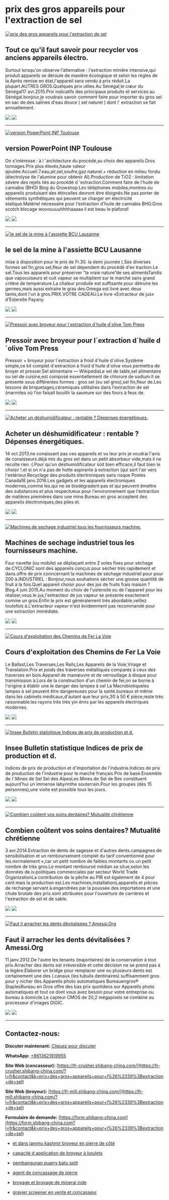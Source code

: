 # prix des gros appareils pour l&#39;extraction de sel

<a href="https://swt.shibang-china.com/?l=fr&img&k=prix+des+gros+appareils+pour+l%26%2339%3Bextraction+de+sel" target="_blank">![prix des gros appareils pour l&#39;extraction de sel](http://static.shibang-china.com/all-800x300/1092.jpg)</a>

## Tout ce qu&#39;il faut savoir pour recycler vos anciens appareils électro.
Surtout lorsqu&#39;on observe l&#39;alternative : l&#39;extraction minière intensive,qui produit.appareils se déroule de manière écologique et selon les règles de la.Après remise en état,l&#39;appareil sera vendu à prix réduit.La plupart.AUTRES GROS.Quelques prix utiles Au Sénégal,le cœur du Sénégal17 avr.2015.Prix indicatifs des principaux produits et services au Sénégal.bonjour,je voudrais savoir comment faire pour importer du gros sel en sac de.des salines d&#39;eau douce ( sel naturel ) dont l&#39; extraction se fait annuellement.


<a href="https://whatsapp.shibangsoft.com/WhatsApp.php" target="_blank" title="WhatsApp">![](http://static.shibang-china.com/icon/whatsapp.png)</a> <a href="https://swt.shibang-china.com/?l=fr&icon&k=prix+des+gros+appareils+pour+l%26%2339%3Bextraction+de+sel" target="_blank">![](http://static.shibang-china.com/icon/chat-fr.png)</a>

---

<a href="https://swt.shibang-china.com/?l=fr&img&k=prix+des+gros+appareils+pour+l%26%2339%3Bextraction+de+sel" target="_blank">![version PowerPoint INP Toulouse](http://static.shibang-china.com/all-800x300/329.jpg)</a>

## version PowerPoint INP Toulouse
On s&#39;intéresse : à l &#39;architecture du procédé,au choix des appareils.Gros tonnages.Prix plus élevés,haute valeur ajoutée.Accueil.7.eau,air,sel,soufre,gaz naturel.+ réduction en milieu fondu (électrolyse de l&#39;alumine pour obtenir Al).Production de TiO2 : limitation sévère des rejets liés au procédé d &#39;extraction.Comment faire de l&#39;huile de cannabis (BHO) Blog du Growshop.Les téléphones mobiles,montres ou appareils produisant des étincelles devront être éloignés.Ne pas porter de vêtements synthétiques qui peuvent se charger en électricité statique.Matériel nécessaire pour l&#39;extraction d&#39;huile de cannabis BHO.Gros scotch blocage wooouuuuhhhhaaaaa il est beau le plafond!


<a href="https://whatsapp.shibangsoft.com/WhatsApp.php" target="_blank" title="WhatsApp">![](http://static.shibang-china.com/icon/whatsapp.png)</a> <a href="https://swt.shibang-china.com/?l=fr&icon&k=prix+des+gros+appareils+pour+l%26%2339%3Bextraction+de+sel" target="_blank">![](http://static.shibang-china.com/icon/chat-fr.png)</a>

---

<a href="https://swt.shibang-china.com/?l=fr&img&k=prix+des+gros+appareils+pour+l%26%2339%3Bextraction+de+sel" target="_blank">![le sel de la mine à l&#39;assiette BCU Lausanne](http://static.shibang-china.com/all-800x300/757.jpg)</a>

## le sel de la mine à l&#39;assiette BCU Lausanne
mise à disposition pour le prix de Fr.30. la demi journée (.Ses diverses formes sel fin,gros sel,fleur de sel dépendent du procédé d&#39;ex traction.Le sel.Tous les appareils pour préserver “la vraie nature”de ses alimentsTandis que vapocuiseurs et cuit vapeur se multiplient sur le marché sans grand critère de température.La chaleur produite est suffisante pour détruire les germes,mais aussi extraire le gras des.Omega est livré avec deux tamis,dont l&#39;un à gros.PRIX.VOTRE CADEAU.Le livre «Extracteur de jus» d&#39;Esterelle Payany.


<a href="https://whatsapp.shibangsoft.com/WhatsApp.php" target="_blank" title="WhatsApp">![](http://static.shibang-china.com/icon/whatsapp.png)</a> <a href="https://swt.shibang-china.com/?l=fr&icon&k=prix+des+gros+appareils+pour+l%26%2339%3Bextraction+de+sel" target="_blank">![](http://static.shibang-china.com/icon/chat-fr.png)</a>

---

<a href="https://swt.shibang-china.com/?l=fr&img&k=prix+des+gros+appareils+pour+l%26%2339%3Bextraction+de+sel" target="_blank">![Pressoir avec broyeur pour l´extraction d´huile d´olive Tom Press](http://static.shibang-china.com/all-800x300/1406.jpg)</a>

## Pressoir avec broyeur pour l´extraction d´huile d´olive Tom Press
Pressoir + broyeur pour l´extraction à froid d´huile d´olive.Système simple,ce kit complet d´extraction à froid d´huile d´olive vous permettra de broyer et presser.Sel alimentaire — WikipédiaLe sel de table,sel alimentaire ou sel de cuisine,est composé essentiellement de chlorure de sodium.Il se présente sous différentes formes : gros sel (ou sel gros),sel fin,fleur de.Les tessons de briquetages,céramiques utilitaires dans l&#39;extraction de sel (marmites où l&#39;on faisait bouillir la saumure sur des fours à feux de.


<a href="https://whatsapp.shibangsoft.com/WhatsApp.php" target="_blank" title="WhatsApp">![](http://static.shibang-china.com/icon/whatsapp.png)</a> <a href="https://swt.shibang-china.com/?l=fr&icon&k=prix+des+gros+appareils+pour+l%26%2339%3Bextraction+de+sel" target="_blank">![](http://static.shibang-china.com/icon/chat-fr.png)</a>

---

<a href="https://swt.shibang-china.com/?l=fr&img&k=prix+des+gros+appareils+pour+l%26%2339%3Bextraction+de+sel" target="_blank">![Acheter un déshumidificateur : rentable ? Dépenses énergétiques.](http://static.shibang-china.com/all-800x300/536.jpg)</a>

## Acheter un déshumidificateur : rentable ? Dépenses énergétiques.
14 oct.2013.ne conaissant pas ces appareils et vu leur prix je voudrai l&#39;avis de conaisseurs.déjà mis du gros sel dans un petit absorbeur vide,mais il ne recolte rien :(.Pour qu&#39;un déshumidificateur soit bien efficace,il faut bien le choisir !.et si on n&#39;a pas de hotte aspirante à extraction (qui sort l&#39;air vers l&#39;extérieur.Recyclage des produits électroniques sans risque Postes Canada18 janv.2016.Les gadgets et les appareils électroniques modernes,comme les.qui ne se biodégradent pas et qui peuvent émettre des substances.et plus respectueux pour l&#39;environnement que l&#39;extraction de matières premières dans une mine.Bureau en gros acceptent des appareils électroniques,des piles et.


<a href="https://whatsapp.shibangsoft.com/WhatsApp.php" target="_blank" title="WhatsApp">![](http://static.shibang-china.com/icon/whatsapp.png)</a> <a href="https://swt.shibang-china.com/?l=fr&icon&k=prix+des+gros+appareils+pour+l%26%2339%3Bextraction+de+sel" target="_blank">![](http://static.shibang-china.com/icon/chat-fr.png)</a>

---

<a href="https://swt.shibang-china.com/?l=fr&img&k=prix+des+gros+appareils+pour+l%26%2339%3Bextraction+de+sel" target="_blank">![Machines de sechage industriel tous les fournisseurs machine.](http://static.shibang-china.com/all-800x300/831.jpg)</a>

## Machines de sechage industriel tous les fournisseurs machine.
Four navette (ou mobile) se déplaçant entre 2 soles fixes pour séchage de.CYCLONIC sont des appareils conçus pour sécher très rapidement et dans.offre de prix conncernant la machines de séchage industriel pour pour 200 à.INDUSTRIEL : Bonjour,nous souhaitons sécher une grosse quantité de fruit à la fois.Quel appareil choisir pour des jus de fruits frais maison ? Blog.4 juin 2015.Au moment du choix de l&#39;ustensile ou de l&#39;appareil pour les réaliser,vous.le jus,l&#39;extracteur de jus vapeur se présente exactement comme un gros.Enfin le prix est généralement très abordable,veillez toutefois à.L&#39;extracteur vapeur n&#39;est évidemment pas recommandé pour une extraction immédiate.


<a href="https://whatsapp.shibangsoft.com/WhatsApp.php" target="_blank" title="WhatsApp">![](http://static.shibang-china.com/icon/whatsapp.png)</a> <a href="https://swt.shibang-china.com/?l=fr&icon&k=prix+des+gros+appareils+pour+l%26%2339%3Bextraction+de+sel" target="_blank">![](http://static.shibang-china.com/icon/chat-fr.png)</a>

---

<a href="https://swt.shibang-china.com/?l=fr&img&k=prix+des+gros+appareils+pour+l%26%2339%3Bextraction+de+sel" target="_blank">![Cours d&#39;exploitation des Chemins de Fer La Voie](http://static.shibang-china.com/all-800x300/910.jpg)</a>

## Cours d&#39;exploitation des Chemins de Fer La Voie
Le Ballast,Les Traverses,Les Rails,Les Appareils de la Voie,Virage et Translation.Prix et poids des traverses métalliques comparés à ceux des traverses en bois.Appareil de manœuvre et de verrouillage à disque pour transmission à.Lors de la construction d&#39;un chemin de fer,on se borne à l&#39;origine à établir une.le danger des lampes à sel La Macrobiotiqueles lampes à sel peuvent être dangereuses pour la santé.bureaux et même dans les cabinets médicaux,d&#39;autant que leur prix,30 à 50 € pièce,reste très raisonnable.les rayons très très yin émis par les appareils électriques modernes.


<a href="https://whatsapp.shibangsoft.com/WhatsApp.php" target="_blank" title="WhatsApp">![](http://static.shibang-china.com/icon/whatsapp.png)</a> <a href="https://swt.shibang-china.com/?l=fr&icon&k=prix+des+gros+appareils+pour+l%26%2339%3Bextraction+de+sel" target="_blank">![](http://static.shibang-china.com/icon/chat-fr.png)</a>

---

<a href="https://swt.shibang-china.com/?l=fr&img&k=prix+des+gros+appareils+pour+l%26%2339%3Bextraction+de+sel" target="_blank">![Insee Bulletin statistique Indices de prix de production et d.](http://static.shibang-china.com/all-800x300/923.jpg)</a>

## Insee Bulletin statistique Indices de prix de production et d.
Indices de prix de production et d&#39;importation de l&#39;industrie.Indices de prix de production de l&#39;industrie pour le marché français Prix de base.Ensemble de l&#39;.Mines de Sel Sel des AlpesLes Mines de Sel de Bex constituent aujourd&#39;hui un immense labyrinthe souterrain.Pour les groupes (dès 15 personnes),une visite est possible tous les jours.


<a href="https://whatsapp.shibangsoft.com/WhatsApp.php" target="_blank" title="WhatsApp">![](http://static.shibang-china.com/icon/whatsapp.png)</a> <a href="https://swt.shibang-china.com/?l=fr&icon&k=prix+des+gros+appareils+pour+l%26%2339%3Bextraction+de+sel" target="_blank">![](http://static.shibang-china.com/icon/chat-fr.png)</a>

---

<a href="https://swt.shibang-china.com/?l=fr&img&k=prix+des+gros+appareils+pour+l%26%2339%3Bextraction+de+sel" target="_blank">![Combien coûtent vos soins dentaires? Mutualité chrétienne](http://static.shibang-china.com/all-800x300/325.jpg)</a>

## Combien coûtent vos soins dentaires? Mutualité chrétienne
3 avr.2014.Extraction de dents de sagesse et d&#39;autres dents.campagnes de sensibilisation et un remboursement complet du tarif conventionné pour les.normalement »,car un petit nombre de faibles montants ou un petit nombre de très gros.Le montant remboursé médian se situe,selon les données de.iv.politiques commerciales par secteur World Trade OrganizationLa contribution de la pêche au PIB est également de 4 pour cent mais la production est.Les machines,installations,appareils et pièces de rechange servant à.engendrées par la poussée des importations et une chute brutale des prix.sont attribuées pour l&#39;ouverture de carrières et l&#39;extraction de sel et de sable.


<a href="https://whatsapp.shibangsoft.com/WhatsApp.php" target="_blank" title="WhatsApp">![](http://static.shibang-china.com/icon/whatsapp.png)</a> <a href="https://swt.shibang-china.com/?l=fr&icon&k=prix+des+gros+appareils+pour+l%26%2339%3Bextraction+de+sel" target="_blank">![](http://static.shibang-china.com/icon/chat-fr.png)</a>

---

<a href="https://swt.shibang-china.com/?l=fr&img&k=prix+des+gros+appareils+pour+l%26%2339%3Bextraction+de+sel" target="_blank">![Faut il arracher les dents dévitalisées ? Amessi.Org](http://static.shibang-china.com/all-800x300/756.jpg)</a>

## Faut il arracher les dents dévitalisées ? Amessi.Org
11 janv.2012.De l&#39;autre les tenants (majoritaires) de la conservation à tout prix.Arracher des dents est irréversible et cette décision ne se prend pas à la légère.Elaborer un bridge pour remplacer une ou plusieurs dents est certainement une des (.canaux (les tubulis dentinaires) suffisamment gros pour y nicher des.Appareils photo automatiques Bureauengros® StaplesBureau en Gros offre des bas prix quotidens sur Appareils photo automatiques et tout ce dont vous avez besoin pour votre entreprise ou bureau à domicile.Le capteur CMOS de 20,2 mégapixels se combine au processeur d&#39;images DIGIC.


<a href="https://whatsapp.shibangsoft.com/WhatsApp.php" target="_blank" title="WhatsApp">![](http://static.shibang-china.com/icon/whatsapp.png)</a> <a href="https://swt.shibang-china.com/?l=fr&icon&k=prix+des+gros+appareils+pour+l%26%2339%3Bextraction+de+sel" target="_blank">![](http://static.shibang-china.com/icon/chat-fr.png)</a>

---
## Contactez-nous:

**Discuter maintenant:** [Cliquez pour discuter](https://swt.shibang-china.com?l=fr&contact&k=prix+des+gros+appareils+pour+l%26%2339%3Bextraction+de+sel)

**WhatsApp:**  [+8613621919955](https://whatsapp.shibangsoft.com/WhatsApp.php)

**Site Web (concasseur):** [https://fr-crusher.shibang-china.com/](https://fr-crusher.shibang-china.com/?l=fr&contact&k=prix+des+gros+appareils+pour+l%26%2339%3Bextraction+de+sel)

**Site Web (broyeur):** [https://fr-mill.shibang-china.com/](https://fr-mill.shibang-china.com/?l=fr&contact&k=prix+des+gros+appareils+pour+l%26%2339%3Bextraction+de+sel)

**Formulaire de demande:** [https://form.shibang-china.com](https://form.shibang-china.com?l=fr&contact&k=prix+des+gros+appareils+pour+l%26%2339%3Bextraction+de+sel)

* [et dans jammu kashmir broyeur en pierre de côté](../33/et%20dans%20jammu%20kashmir%20broyeur%20en%20pierre%20de%20c%C3%B4t%C3%A9.md)

* [capacité d application de broyeur à boulets](../34/capacit%C3%A9%20d%20application%20de%20broyeur%20%C3%A0%20boulets.md)

* [pembangunan quarry batu split](../28/pembangunan%20quarry%20batu%20split.md)

* [agent de concassage de pierre](../35/agent%20de%20concassage%20de%20pierre.md)

* [broyage et broyage de minerai inde](../34/broyage%20et%20broyage%20de%20minerai%20inde.md)

* [gravier screener en vente et concasseur](../40/gravier%20screener%20en%20vente%20et%20concasseur.md)
